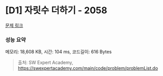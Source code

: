 # [D1] 자릿수 더하기 - 2058 

[문제 링크](https://swexpertacademy.com/main/code/problem/problemDetail.do?contestProbId=AV5QPRjqA10DFAUq) 

### 성능 요약

메모리: 18,608 KB, 시간: 104 ms, 코드길이: 616 Bytes



> 출처: SW Expert Academy, https://swexpertacademy.com/main/code/problem/problemList.do